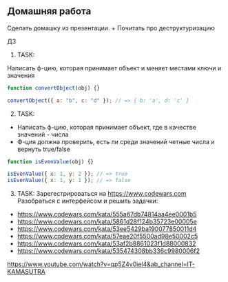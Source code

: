 ## Домашняя работа 

Сделать домашку из презентации. +
Почитать про деструктуризацию

ДЗ

1. TASK:


Написать ф-цию, которая принимает объект и меняет местами ключи и значения

```javascript
function convertObject(obj) {}

convertObject({ a: "b", c: "d" }); // => { b: 'a', d: 'c' }
```


2. TASK:
- Написать ф-цию, которая принимает объект, где в качестве значений - числа
- Ф-ция должна проверить, есть ли среди значений четные числа и вернуть true/false

```javascript
function isEvenValue(obj) {}

isEvenValue({ x: 1, y: 2 }); // => true
isEvenValue({ x: 1, y: 1 }); // => false
```
3. TASK: 
Зарегестрироваться на https://www.codewars.com
Разобраться с интерфейсом и решить задачки: 

- https://www.codewars.com/kata/555a67db74814aa4ee0001b5
- https://www.codewars.com/kata/5861d28f124b35723e00005e
- https://www.codewars.com/kata/53ee5429ba190077850011d4
- https://www.codewars.com/kata/57eae20f5500ad98e50002c5
- https://www.codewars.com/kata/53af2b8861023f1d88000832
- https://www.codewars.com/kata/535474308bb336c9980006f2



https://www.youtube.com/watch?v=qp5Z4v0iel4&ab_channel=IT-KAMASUTRA
